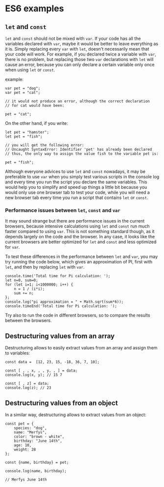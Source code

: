 # ES6 examples

## `let` and `const`
`let` and `const` should not be mixed with `var`.
If your code has all the variables declared with `var`, maybe it would be better to leave everything as it is.
Simply replacing every `var` with `let`, doesn't necessarily mean that your code will work.
For example, if you declared twice a variable with `var`, there is no problem, but replacing those two `var` declarations with `let` will cause an error, because you can only declare a certain variable only once when using `let` or `const`.

example:

```
var pet = "dog";
var pet = "cat";

// it would not produce an error, although the correct declaration
// for cat would have been:

pet = "cat";
```

On the other hand, if you write:

```
let pet = "hamster";
let pet = "fish";

// you will get the following error:
// Uncaught SyntaxError: Identifier 'pet' has already been declared
// thus, the only way to assign the value fish to the variable pet is:

pet = "fish";
```
Although everyone advices to use `let` and `const` nowadays, it may be preferable to use `var` when you simply test various scripts in the console log and every time you run the script you declare the same variables. This would help you to simplify and speed up things a little bit because you would only use one browser tab to test your code, while you will need a new browser tab every time you run a script that contains `let` or `const`.

### Performance issues between `let`, `const` and `var`
It may sound strange but there are performance issues in the current browsers, because intensive calculations using `let` and `const` run much faster compared to using `var`.
This is not something standard though, as it depends largely on the code and the browser. In any case, it looks like the current browsers are better optimized for `let` and `const` and less optimized for `var`.

To test these differences in the performance between `let` and `var`, you may try running the code below, which gives an approximation of PI, first with `let`, and then by replacing `let` with `var`.

```
console.time('Total time for Pi calculation: ');
let n=0, sum=0;
for (let i=1; i<1000000; i++) {
	n = 1 / (i*i);
	sum += n;
};
console.log("pi approximation = " + Math.sqrt(sum*6));
console.timeEnd('Total time for Pi calculation: ');
```
Try also to run the code in different browsers, so to compare the results between the browsers.

## Destructuring values from an array

Destructuring allows to easily extract values from an array and assign them to variables:

```
const data =  [12, 23, 15, -18, 36, 7, 10];

const [ , , x, , , y, , ] = data;
console.log(x, y); // 15 7

const [ , z] = data;
console.log(z); // 23
```
## Destructuring values from an object

In a similar way, destructuring allows to extract values from an object:
```
const pet = {
	species: "dog",
	name: "Merfys",
	color: "brown - white",
	birthday: "June 14th",
	age: 10,
	weight: 28
};

const {name, birthday} = pet;

console.log(name, birthday);

// Merfys June 14th
```
